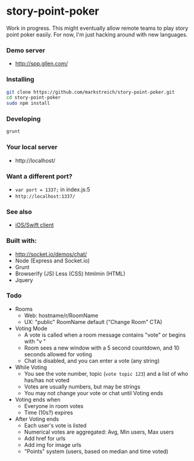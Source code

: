 story-point-poker
=================
Work in progress. This might eventually allow remote teams to play story point poker easily. For now, I'm just hacking around with new languages.

### Demo server
* http://spp.gllen.com/

### Installing
```sh
git clone https://github.com/markstreich/story-point-poker.git
cd story-point-poker
sudo npm install
```

### Developing
```sh
grunt
```

### Your local server
* http://localhost/

### Want a different port?
* `var port = 1337;` in index.js:5
* `http://localhost:1337/`

### See also
* [iOS/Swift client](https://github.com/markstreich/swift-story-point-poker/)

### Built with:
* http://socket.io/demos/chat/
* Node (Express and Socket.io)
* Grunt
* Browserify (JS) Less (CSS) htmlmin (HTML)
* Jquery

### Todo
* Rooms
  * Web: hostname/r/RoomName
  * UX: "public" RoomName default ("Change Room" CTA)
* Voting Mode
  * A vote is called when a room message contains "vote" or begins with "v "
  * Room sees a new window with a 5 second countdown, and 10 seconds allowed for voting
  * Chat is disabled, and you can enter a vote (any string)
* While Voting
  * You see the vote number, topic (`vote topic 123`) and a list of who has/has not voted
  * Votes are usually numbers, but may be strings
  * You may not change your vote or chat until Voting ends
* Voting ends when
  * Everyone in room votes
  * Time (10s?) expires
* After Voting ends
  * Each user's vote is listed
  * Numerical votes are aggregated: Avg, Min users, Max users
  * Add href for urls
  * Add img for image urls
  * "Points" system (users, based on median and time voted)
